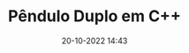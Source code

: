 ---
layout: post
title: Pêndulo Duplo em C++
description: Pêndulo duplo é um sistema caótico, onde dois pêndulos simples são conectados atravês de suas massas (esferas nas pontas). O pêndulo duplo apresenta um movimento mais complexo que o pêndulo simples. Alguns modelos matemáticos, como a dinâmica Lagrangeana ou hamiltoniana. O pêndulo duplo deste sistema foi desenvolvido em C++.
date: 20-10-2022 14:43
image: "/assets/img/blog/Artigo/pendulo_duplo.png"
---